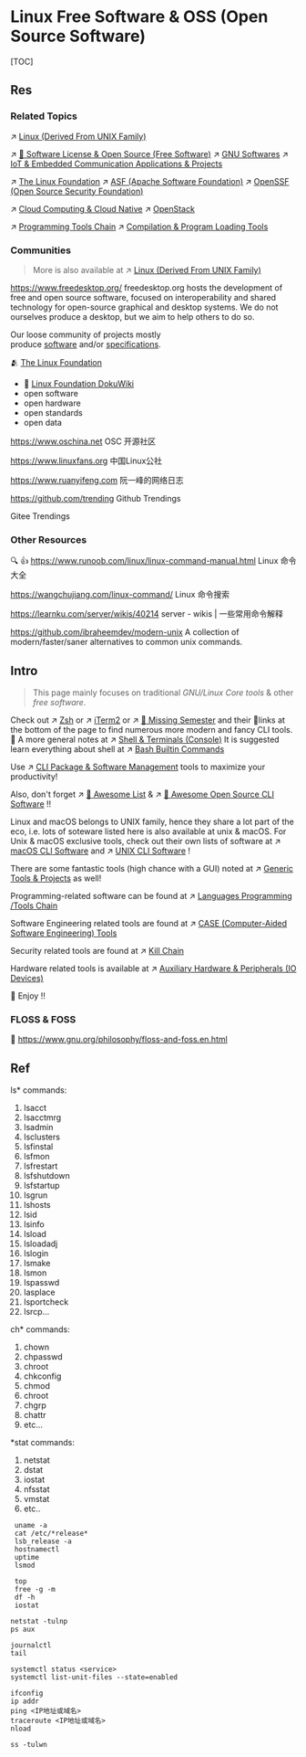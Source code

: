 # Linux Free Software & OSS (Open Source Software)

[TOC]



## Res
### Related Topics
↗ [Linux (Derived From UNIX Family)](../Linux%20(Derived%20From%20UNIX%20Family).md)

↗ [🪪 Software License & Open Source (Free Software)](../../🪪%20Open%20Source%20(Free%20Software)%20Spirits%20&%20Software%20License/Open%20Source%20(Free%20Software)%20Spirits%20&%20Software%20License.md)
↗ [GNU Softwares](../🐑%20GNU%20(GNU's%20Not%20Unix)/GNU%20Softwares.md)
↗ [IoT & Embedded Communication Applications & Projects](../../../../../../Embedded%20&%20Internet%20of%20Things/IoT%20Networkings%20&%20Communications/IoT%20&%20Embedded%20Communication%20Applications%20&%20Projects/IoT%20&%20Embedded%20Communication%20Applications%20&%20Projects.md)

↗ [The Linux Foundation](../The%20Linux%20Foundation.md)
↗ [ASF (Apache Software Foundation)](../../🪪%20Open%20Source%20(Free%20Software)%20Spirits%20&%20Software%20License/Free%20Software%20Organizations/ASF%20(Apache%20Software%20Foundation).md)
↗ [OpenSSF (Open Source Security Foundation)](../../../../../../CyberSecurity/🏰%20Cybersecurity%20Basics%20&%20InfoSec/🍦%20Software%20Security/OpenSSF%20(Open%20Source%20Security%20Foundation)/OpenSSF%20(Open%20Source%20Security%20Foundation).md)

↗ [Cloud Computing & Cloud Native](../../../../../../Software%20Engineering/☁️%20Cloud%20Computing%20&%20Cloud%20Native/Cloud%20Computing%20&%20Cloud%20Native.md)
↗ [OpenStack](../../../../../../Software%20Engineering/☁️%20Cloud%20Computing%20&%20Cloud%20Native/Cloud%20Operating%20System%20&%20Platform%20(System%20Level%20Engineering)/🔞%20OpenStack/OpenStack.md)

↗ [Programming Tools Chain](../../../👩‍💻%20Programming%20Methodology%20and%20Languages/🛠️%20Programming%20Tools%20Chain/Programming%20Tools%20Chain.md)
↗ [Compilation & Program Loading Tools](../../../👩‍💻%20Programming%20Methodology%20and%20Languages/🛠️%20Programming%20Tools%20Chain/Compilation%20&%20Program%20Loading%20Tools/Compilation%20&%20Program%20Loading%20Tools.md)


### Communities
> More is also available at ↗ [Linux (Derived From UNIX Family)](../Linux%20(Derived%20From%20UNIX%20Family).md)

https://www.freedesktop.org/
freedesktop.org hosts the development of free and open source software, focused on interoperability and shared technology for open-source graphical and desktop systems. We do not ourselves produce a desktop, but we aim to help others to do so.

Our loose community of projects mostly produce [software](https://www.freedesktop.org/wiki/Software/) and/or [specifications](https://www.freedesktop.org/wiki/Specifications/).

🫂 [The Linux Foundation](https://www.linuxfoundation.org)
- 📂 [Linux Foundation DokuWiki](https://wiki.linuxfoundation.org/start)
- open software
- open hardware
- open standards
- open data

https://www.oschina.net
OSC 开源社区

https://www.linuxfans.org
中国Linux公社

https://www.ruanyifeng.com
阮一峰的网络日志

https://github.com/trending
Github Trendings

Gitee Trendings


### Other Resources
🔍 👍 https://www.runoob.com/linux/linux-command-manual.html
Linux 命令大全

https://wangchujiang.com/linux-command/
Linux 命令搜索

https://learnku.com/server/wikis/40214
server - wikis | 一些常用命令解释

https://github.com/ibraheemdev/modern-unix
A collection of modern/faster/saner alternatives to common unix commands.



## Intro
> This page mainly focuses on traditional *GNU/Linux Core tools* & other *free software*.

Check out ↗ [Zsh](../../🐚%20Shell%20&%20Terminals%20(Console)/🦞%20Shell%20&%20Script%20Programming/zsh%20(Z%20SHell)/Zsh.md) or ↗ [iTerm2](../../🐚%20Shell%20&%20Terminals%20(Console)/Terminal%20Emulators/📌%20Pseudo%20tty%20(pty)%20Based/iTerm2.md) or ↗ [🏫 Missing Semester](../../../../../../🗺%20CS%20Overview/💋%20Intro%20to%20Computer%20Science/🏫%20Missing%20Semester.md) and their 🔗links at the bottom of the page to find numerous more modern and fancy CLI tools. 🎉
A more general notes at ↗ [Shell & Terminals (Console)](../../🐚%20Shell%20&%20Terminals%20(Console)/Shell%20&%20Terminals%20(Console).md)
It is suggested learn everything about shell at ↗ [Bash Builtin Commands](../../🐚%20Shell%20&%20Terminals%20(Console)/🦞%20Shell%20&%20Script%20Programming/Bash%20(Bourne%20Again%20SHell)/⛹🏻‍♂️%20Bash%20Builtin%20Commands/Bash%20Builtin%20Commands.md)

Use ↗ [CLI Package & Software Management](../../🐚%20Shell%20&%20Terminals%20(Console)/📦%20CLI%20Package%20&%20Software%20Management/CLI%20Package%20&%20Software%20Management.md) tools to maximize your productivity! 

Also, don't forget ↗ [🤯 Awesome List](../../../../../../🗺%20CS%20Overview/🤯%20Awesome%20List.md) & ↗ [📌 Awesome Open Source CLI Software](../../🪪%20Open%20Source%20(Free%20Software)%20Spirits%20&%20Software%20License/📌%20Awesome%20Open%20Source%20CLI%20Software/📌%20Awesome%20Open%20Source%20CLI%20Software.md) !!

Linux and macOS belongs to UNIX family, hence they share a lot part of the eco, i.e. lots of soteware listed here is also available at unix & macOS. For Unix & macOS exclusive tools, check out their own lists of software at ↗ [macOS CLI Software](../../Apple%20Operating%20Systems/macOS%20(Derived%20From%20UNIX%20Family)/🪓%20macOS%20CLI%20Software/macOS%20CLI%20Software.md) and ↗ [UNIX CLI Software](../../UNIX%20Family/🪓%20UNIX%20CLI%20Software/UNIX%20CLI%20Software.md) !

There are some fantastic tools (high chance with a GUI) noted at ↗ [Generic Tools & Projects](../../../🧰%20Generic%20Tools%20&%20Projects/Generic%20Tools%20&%20Projects.md) as well!

Programming-related software can be found at ↗ [Languages Programming /Tools Chain](../../../👩‍💻%20Programming%20Methodology%20and%20Languages/🛠️%20Programming%20Tools%20Chain/Programming%20Tools%20Chain.md)

Software Engineering related tools are found at ↗ [CASE (Computer-Aided Software Engineering) Tools](../../../../../../Software%20Engineering/CASE%20(Computer-Aided%20Software%20Engineering)%20Tools/CASE%20(Computer-Aided%20Software%20Engineering)%20Tools.md)

Security related tools are found at ↗ [Kill Chain](../../../../../../CyberSecurity/☠️%20Kill%20Chain/Kill%20Chain.md)

Hardware related tools is available at ↗ [Auxiliary Hardware & Peripherals (IO Devices)](../../../Hardware%20&%20EE%20Related/Auxiliary%20Hardware%20&%20Peripherals%20(IO%20Devices)/Auxiliary%20Hardware%20&%20Peripherals%20(IO%20Devices).md)


🥳 Enjoy !!


### FLOSS & FOSS
🔗 https://www.gnu.org/philosophy/floss-and-foss.en.html



## Ref
[IBM Spectrum LSF | reference]: https://www.ibm.com/docs/en/spectrum-lsf/10.1.0?topic=reference-lsacct

ls* commands:
1. lsacct
2. lsacctmrg
3. lsadmin
4. lsclusters
5. lsfinstal
6. lsfmon
7. lsfrestart
8. lsfshutdown
9. lsfstartup
10. lsgrun
11. lshosts
12. lsid
13. lsinfo
14. lsload
15. lsloadadj
16. lslogin
17. lsmake
18. lsmon
19. lspasswd
20. lasplace
21. lsportcheck
22. lsrcp...

ch* commands:
1. chown
2. chpasswd
3. chroot
4. chkconfig
5. chmod
6. chroot
7. chgrp
8. chattr
9. etc...

\*stat commands:
1. netstat
2. dstat
3. iostat
4. nfsstat
5. vmstat
6. etc..


[👍 Linux服务器常用巡检命令 | 微信公众号]: https://mp.weixin.qq.com/s/IjHS2l9166mMTt-Vymo3Fg

```shell
 uname -a
 cat /etc/*release*
 lsb_release -a
 hostnamectl
 uptime
 lsmod
 
 top
 free -g -m
 df -h
 iostat

netstat -tulnp
ps aux

journalctl
tail

systemctl status <service>
systemctl list-unit-files --state=enabled

ifconfig
ip addr
ping <IP地址或域名>
traceroute <IP地址或域名>
nload

ss -tulwn

```